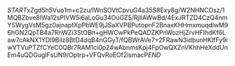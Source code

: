$START$xZgd5h5Vuo1m+c2zu/IWnSOVtCpvuG4a35S8Exy8g/W2NHNCOsz/1MQBZbve8IWa12sPIVW5i6aLoGu34OuGZ5/RjllAWwBd/4ExJRTZD4CzQ4nmYSWygVsM5gz0ajnaptXpPbWE9jJSaXVPBPutopnF2BnaxKHHmxmuqdlwM96hGN2QpTB4a7RnWZi3StOBn+gHWCwPkPeQADZKPnWozHjZrvHFIhdKf6Law7cAkNX1YDl9Bilz8BtD4dqB4nGGyT/fQBWrAVe7+2FRawN3idbunHKlfFy9iwVTVuPTZfCYeC0QBr7RAM1ci0p24wAbnmsKpj4FpOwQXZnVKhhHeXddUnEm4uQDGuglFsUN9/Optrp+VFQvRoEOf2ismacP$END$